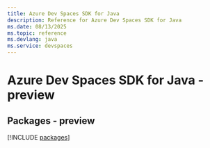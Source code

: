 ```yaml
---
title: Azure Dev Spaces SDK for Java
description: Reference for Azure Dev Spaces SDK for Java
ms.date: 08/13/2025
ms.topic: reference
ms.devlang: java
ms.service: devspaces
---
```

# Azure Dev Spaces SDK for Java - preview
## Packages - preview
[!INCLUDE [packages](dev-spaces-index.md)]